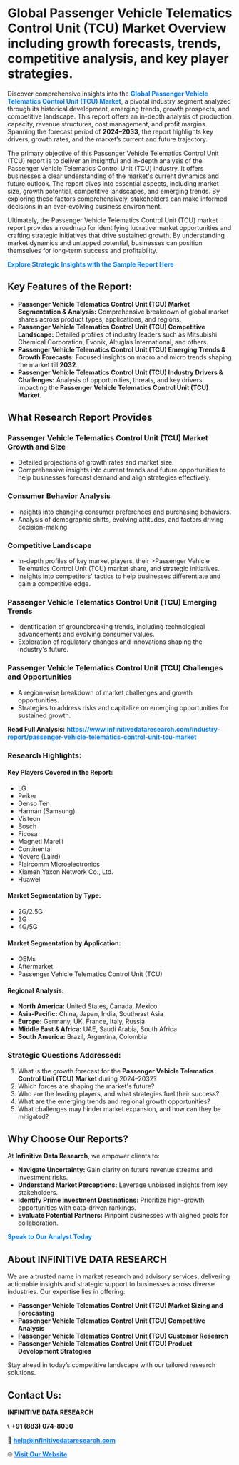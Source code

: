<h1>Global Passenger Vehicle Telematics Control Unit (TCU) Market Overview including growth forecasts, trends, competitive analysis, and key player strategies.</h1>
<p>
Discover comprehensive insights into the 
<a href="https://www.infinitivedataresearch.com/industry-report/passenger-vehicle-telematics-control-unit-tcu-market" rel="dofollow" style="color: #007BFF; text-decoration: none;"><strong>Global Passenger Vehicle Telematics Control Unit (TCU) Market</strong></a>, a pivotal industry segment analyzed through its historical development, emerging trends, growth prospects, and competitive landscape. This report offers an in-depth analysis of production capacity, revenue structures, cost management, and profit margins. Spanning the forecast period of <strong>2024–2033</strong>, the report highlights key drivers, growth rates, and the market’s current and future trajectory.
</p>
<p>
The primary objective of this Passenger Vehicle Telematics Control Unit (TCU) report is to deliver an insightful and in-depth analysis of the Passenger Vehicle Telematics Control Unit (TCU) industry. It offers businesses a clear understanding of the market's current dynamics and future outlook. The report dives into essential aspects, including market size, growth potential, competitive landscapes, and emerging trends. By exploring these factors comprehensively, stakeholders can make informed decisions in an ever-evolving business environment.
</p>
<p>
Ultimately, the Passenger Vehicle Telematics Control Unit (TCU) market report provides a roadmap for identifying lucrative market opportunities and crafting strategic initiatives that drive sustained growth. By understanding market dynamics and untapped potential, businesses can position themselves for long-term success and profitability.
</p>
<p>
<a href="https://www.infinitivedataresearch.com/request-sample/reportId=101907" style="color: #007BFF; text-decoration: none;"><strong>Explore Strategic Insights with the Sample Report Here</strong></a>
</p>

<h2>Key Features of the Report:</h2>
<ul>
<li><strong>Passenger Vehicle Telematics Control Unit (TCU) Market Segmentation & Analysis:</strong> Comprehensive breakdown of global market shares across product types, applications, and regions.</li>
<li><strong>Passenger Vehicle Telematics Control Unit (TCU) Competitive Landscape:</strong> Detailed profiles of industry leaders such as Mitsubishi Chemical Corporation, Evonik, Altuglas International, and others.</li>
<li><strong>Passenger Vehicle Telematics Control Unit (TCU) Emerging Trends & Growth Forecasts:</strong> Focused insights on macro and micro trends shaping the market till <strong>2032</strong>.</li>
<li><strong>Passenger Vehicle Telematics Control Unit (TCU) Industry Drivers & Challenges:</strong> Analysis of opportunities, threats, and key drivers impacting the <strong>Passenger Vehicle Telematics Control Unit (TCU) Market</strong>.</li>
</ul>

<h2>What Research Report Provides</h2>
<h3>Passenger Vehicle Telematics Control Unit (TCU) Market Growth and Size</h3>
<ul>
<li>Detailed projections of growth rates and market size.</li>
<li>Comprehensive insights into current trends and future opportunities to help businesses forecast demand and align strategies effectively.</li>
</ul>

<h3>Consumer Behavior Analysis</h3>
<ul>
<li>Insights into changing consumer preferences and purchasing behaviors.</li>
<li>Analysis of demographic shifts, evolving attitudes, and factors driving decision-making.</li>
</ul>

<h3>Competitive Landscape</h3>
<ul>
<li>In-depth profiles of key market players, their >Passenger Vehicle Telematics Control Unit (TCU) market share, and strategic initiatives.</li>
<li>Insights into competitors' tactics to help businesses differentiate and gain a competitive edge.</li>
</ul>

<h3>Passenger Vehicle Telematics Control Unit (TCU) Emerging Trends</h3>
<ul>
<li>Identification of groundbreaking trends, including technological advancements and evolving consumer values.</li>
<li>Exploration of regulatory changes and innovations shaping the industry's future.</li>
</ul>

<h3>Passenger Vehicle Telematics Control Unit (TCU) Challenges and Opportunities</h3>
<ul>
<li>A region-wise breakdown of market challenges and growth opportunities.</li>
<li>Strategies to address risks and capitalize on emerging opportunities for sustained growth.</li>
</ul>
<p><strong>Read Full Analysis:</strong> <a href="https://www.infinitivedataresearch.com/industry-report/passenger-vehicle-telematics-control-unit-tcu-market" rel="dofollow" style="color: #007BFF; text-decoration: none;"><strong>https://www.infinitivedataresearch.com/industry-report/passenger-vehicle-telematics-control-unit-tcu-market</strong></a></p>
<h3>Research Highlights:</h3>
<h4>Key Players Covered in the Report:</h4>
<ul><li>LG</li><li>Peiker</li><li>Denso Ten</li><li>Harman (Samsung)</li><li>Visteon</li><li>Bosch</li><li>Ficosa</li><li>Magneti Marelli</li><li>Continental</li><li>Novero (Laird)</li><li>Flaircomm Microelectronics</li><li>Xiamen Yaxon Network Co., Ltd.</li><li>Huawei</li></ul>
<h4>Market Segmentation by Type:</h4>
<ul><li>2G/2.5G</li><li>3G</li><li>4G/5G</li></ul>
<h4>Market Segmentation by Application:</h4>
<ul><li>OEMs</li><li>Aftermarket</li><li>Passenger Vehicle Telematics Control Unit (TCU)</li></ul>

<h4>Regional Analysis:</h4>
<ul>
<li><strong>North America:</strong> United States, Canada, Mexico</li>
<li><strong>Asia-Pacific:</strong> China, Japan, India, Southeast Asia</li>
<li><strong>Europe:</strong> Germany, UK, France, Italy, Russia</li>
<li><strong>Middle East & Africa:</strong> UAE, Saudi Arabia, South Africa</li>
<li><strong>South America:</strong> Brazil, Argentina, Colombia</li>
</ul>

<h3>Strategic Questions Addressed:</h3>
<ol>
<li>What is the growth forecast for the <strong>Passenger Vehicle Telematics Control Unit (TCU) Market</strong> during 2024–2032?</li>
<li>Which forces are shaping the market's future?</li>
<li>Who are the leading players, and what strategies fuel their success?</li>
<li>What are the emerging trends and regional growth opportunities?</li>
<li>What challenges may hinder market expansion, and how can they be mitigated?</li>
</ol>

<h2>Why Choose Our Reports?</h2>
<p>At <strong>Infinitive Data Research</strong>, we empower clients to:</p>
<ul>
<li><strong>Navigate Uncertainty:</strong> Gain clarity on future revenue streams and investment risks.</li>
<li><strong>Understand Market Perceptions:</strong> Leverage unbiased insights from key stakeholders.</li>
<li><strong>Identify Prime Investment Destinations:</strong> Prioritize high-growth opportunities with data-driven rankings.</li>
<li><strong>Evaluate Potential Partners:</strong> Pinpoint businesses with aligned goals for collaboration.</li>
</ul>
<p><a href="https://www.infinitivedataresearch.com/industry-report/passenger-vehicle-telematics-control-unit-tcu-market" rel="dofollow" style="color: #007BFF; text-decoration: none;"><strong>Speak to Our Analyst Today</strong></a></p>

<h2>About INFINITIVE DATA RESEARCH</h2>
<p>We are a trusted name in market research and advisory services, delivering actionable insights and strategic support to businesses across diverse industries. Our expertise lies in offering:</p>
<ul>
<li><strong>Passenger Vehicle Telematics Control Unit (TCU) Market Sizing and Forecasting</strong></li>
<li><strong>Passenger Vehicle Telematics Control Unit (TCU) Competitive Analysis</strong></li>
<li><strong>Passenger Vehicle Telematics Control Unit (TCU) Customer Research</strong></li>
<li><strong>Passenger Vehicle Telematics Control Unit (TCU) Product Development Strategies</strong></li>
</ul>
<p>Stay ahead in today’s competitive landscape with our tailored research solutions.</p>

<h2>Contact Us:</h2>
<p><strong>INFINITIVE DATA RESEARCH</strong></p>
<p>📞 <strong>+91 (883) 074-8030</strong></p>
<p>📧 <strong><a href="mailto:help@infinitivedataresearch.com" style="color: #007BFF;">help@infinitivedataresearch.com</a></strong></p>
<p>🌐 <strong><a href="https://www.infinitivedataresearch.com" rel="dofollow" style="color: #007BFF;">Visit Our Website</a></strong></p>